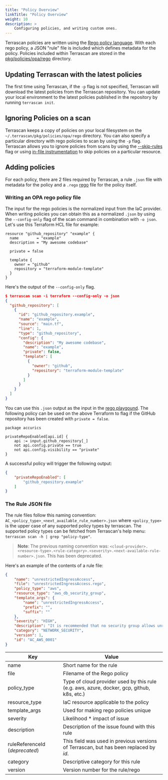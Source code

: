 ```yaml
---
title: "Policy Overview"
linkTitle: "Policy Overview"
weight: 10
description: >
    Configuring policies, and writing custom ones.
---
```


Terrascan policies are written using the [Rego policy language](https://www.openpolicyagent.org/docs/latest/policy-language/). With each rego policy, a JSON "rule" file is included which defines metadata for the policy. Policies included within Terrascan are stored in the [pkg/policies/opa/rego](https://github.com/tenable/terrascan/tree/master/pkg/policies/opa/rego) directory.

## Updating Terrascan with the latest policies

The first time using Terrascan, if the `-p` flag is not specified, Terrascan will download the latest policies from the Terrascan repository. You can update your local environment to the latest policies published in the repository by running `terrascan init`.

## Ignoring Policies on a scan

Terrascan keeps a copy of policies on your local filesystem on the `~/.terrascan/pkg/policies/opa/rego` directory. You can also specify a particular directory with rego policies to scan by using the `-p` flag. Terrascan allows you to ignore policies from scans by using the [--skip-rules](../../usage/command_line_mode/#list-of-options-for-scan-command) flag or using [in-file instrumentation](../../usage/in-file_instrumentation/) to skip policies on a particular resource.

## Adding policies

For each policy, there are 2 files required by Terrascan, a rule `.json` file with metadata for the policy and a `.rego` [rego](https://www.openpolicyagent.org/docs/latest/policy-language/) file for the policy itself.

### Writing an OPA rego policy file
The input for the rego policies is the normalized input from the IaC provider. When writing policies you can obtain this as a normalized `.json` by using the `--config-only` flag of the scan command in combination with `-o json`. Let's use this Terraform HCL file for example:

``` hcl
resource "github_repository" "example" {
  name        = "example"
  description = "My awesome codebase"

  private = false

  template {
    owner = "github"
    repository = "terraform-module-template"
  }
}
```

Here's the output of the `--config-only` flag.

``` json
$ terrascan scan -i terraform --config-only -o json
{
  "github_repository": [
    {
      "id": "github_repository.example",
      "name": "example",
      "source": "main.tf",
      "line": 1,
      "type": "github_repository",
      "config": {
        "description": "My awesome codebase",
        "name": "example",
        "private": false,
        "template": [
          {
            "owner": "github",
            "repository": "terraform-module-template"
          }
        ]
      }
    }
  ]
}
```


You can use this `.json` output as the input in the [rego playgound](https://play.openpolicyagent.org/). The following policy can be used on the above Terraform to flag if the GitHub repository has been created with `private = false`.

```
package accurics

privateRepoEnabled[api.id] {
    api := input.github_repository[_]
    not api.config.private == true
    not api.config.visibility == "private"
}
```

A successful policy will trigger the following output:

``` json
{
    "privateRepoEnabled": [
        "github_repository.example"
    ]
}
```

### The Rule JSON file

The rule files follow this naming convention: `AC_<policy_type>_<next_available_rule_number>.json` where `<policy_type>` is the upper case of any supported policy types by terrascan. The supported policy types can be fetched from Terrascan's help menu: `terrascan scan -h | grep "policy-type"`.

>**Note**: The previous naming convention was: `<cloud-provider>.<resource-type>.<rule-category>.<severity>.<next-available-rule-number>.json`. This has been deprecated.

Here's an example of the contents of a rule file:

``` json
{
	"name": "unrestrictedIngressAccess",
	"file": "unrestrictedIngressAccess.rego",
	"policy_type": "aws",
	"resource_type": "aws_db_security_group",
	"template_args": {
		"name": "unrestrictedIngressAccess",
		"prefix": "",
		"suffix": ""
	},
	"severity": "HIGH",
	"description": "It is recommended that no security group allows unrestricted ingress access",
	"category": "NETWORK_SECURITY",
	"version": 1,
	"id": "AC_AWS_0001"
}
```

| Key                  | Value                                         |
| -------------------- | --------------------------------------------- |
| name                 | Short name for the rule                       |
| file                 | Filename of the Rego policy                  |
| policy_type          | Type of cloud provider used by this rule (e.g. aws, azure, docker, gcp, github, k8s, etc.) |
| resource_type        | IaC resource applicable to the policy         |
| template_args        | Used for making rego policies unique          |
| severity             | Likelihood * impact of issue                  |
| description          | Description of the issue found with this rule |
| ruleReferenceId (*deprecated*) | This field was used in previous versions of Terrascan, but has been replaced by *id*. |
| category            | Descriptive category for this rule             |
| version             | Version number for the rule/rego               |
